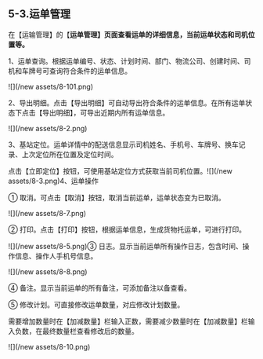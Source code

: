 ## 5-3.**运单管理**

在【运输管理】的【**运单管理】页面查看运单的详细信息，当前运单状态和司机位置等。**

1、运单查询。根据运单编号、状态、计划时间、部门、物流公司、创建时间、司机和车牌号可查询符合条件的运单信息。

![](/new assets/8-101.png)

2、导出明细。点击【导出明细】可自动导出符合条件的运单信息。在所有运单状态下点击【导出明细】，可导出近期内所有运单信息。

![](/new assets/8-2.png)

3、基站定位。运单详情中的配送信息显示司机姓名、手机号、车牌号、换车记录、上次定位所在位置及定位时间。

点击【立即定位】按钮，可使用基站定位方式获取当前司机位置。![](/new assets/8-3.png)4、运单操作

① 取消。可点击【取消】按钮，取消当前运单，运单状态变为已取消。

![](/new assets/8-7.png)

② 打印。点击【打印】按钮，根据运单信息，生成货物托运单，可进行打印。

![](/new assets/8-5.png)③ 日志。显示当前运单所有操作日志，包含时间、操作信息、操作人手机号信息。

![](/new assets/8-8.png)

④ 备注。显示当前运单的所有备注，可添加备注以备查看。

⑤ 修改计划。可直接修改运单数量，对应修改计划数量。

需要增加数量时在【加减数量】栏输入正数，需要减少数量时在【加减数量】栏输入负数，在最终数量栏查看修改后的数量。

![](/new assets/8-10.png)

